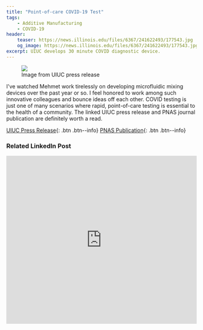 ```yaml
---
title: "Point-of-care COVID-19 Test"
tags:
    - Additive Manufacturing
    - COVID-19
header:
    teaser: https://news.illinois.edu/files/6367/241622493/177543.jpg
    og_image: https://news.illinois.edu/files/6367/241622493/177543.jpg
excerpt: UIUC develops 30 minute COVID diagnostic device.
---
```


<figure>
    <a href="https://news.illinois.edu/files/6367/241622493/177543.jpg">
    <img src="https://news.illinois.edu/files/6367/241622493/177543.jpg"></a>
    <figcaption>Image from UIUC press release</figcaption>
</figure>

I've watched Mehmet work tirelessly on developing microfluidic mixing devices over the past year or so. I feel honored to work
among such innovative colleagues and bounce ideas off each other. COVID testing is just one of many scenarios where rapid,
point-of-care testing is essential to the health of a community. The linked UIUC press release and PNAS journal publication are 
definitely worth a read.

<!-- <a href="https://news.illinois.edu/view/6367/241622493" class="btn btn--info">UIUC Press Release</a> <a href="https://doi.org/10.1073/pnas.2014739117" class="btn btn--info">PNAS Paper</a> -->
[UIUC Press Release](https://news.illinois.edu/view/6367/241622493){: .btn .btn--info} [PNAS Publication](https://doi.org/10.1073/pnas.2014739117){: .btn .btn--info}

### Related LinkedIn Post
<iframe src="https://www.linkedin.com/embed/feed/update/urn:li:share:6707130011415052288" height="444" width="504" frameborder="0" allowfullscreen="" title="Embedded post"></iframe>
